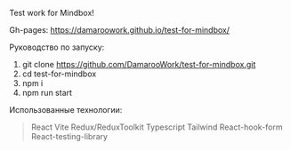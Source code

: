 Test work for Mindbox!

Gh-pages:
https://damaroowork.github.io/test-for-mindbox/

Руководство по запуску:
1. git clone https://github.com/DamarooWork/test-for-mindbox.git
2. cd test-for-mindbox
3. npm i
4. npm run start

Использованные технологии:
> React
> Vite
> Redux/ReduxToolkit
> Typescript
> Tailwind
> React-hook-form
> React-testing-library
